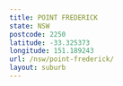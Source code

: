 ```yaml
---
title: POINT FREDERICK
state: NSW
postcode: 2250
latitude: -33.325373
longitude: 151.189243
url: /nsw/point-frederick/
layout: suburb
---
```

